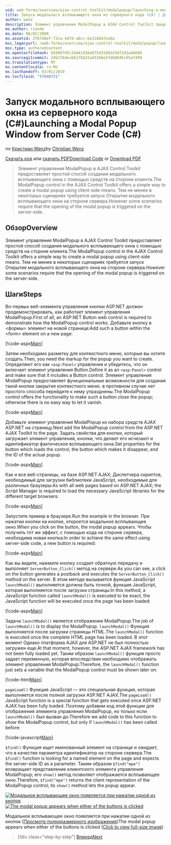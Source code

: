 ```yaml
---
uid: web-forms/overview/ajax-control-toolkit/modalpopup/launching-a-modal-popup-window-from-server-code-cs
title: Запуск модального всплывающего окна из серверного кода (C#) | Документация Майкрософт
author: wenz
description: Элемент управления ModalPopup в AJAX Control Toolkit предоставляет простой способ создания модального всплывающего окна с помощью средств на стороне клиента. Тем не менее в некоторых сценариях требуется, t...
ms.author: riande
ms.date: 06/02/2008
ms.assetid: 2f67d8ef-73ca-447d-a0cc-6e3168431e6a
msc.legacyurl: /web-forms/overview/ajax-control-toolkit/modalpopup/launching-a-modal-popup-window-from-server-code-cs
msc.type: authoredcontent
ms.openlocfilehash: b59997d5c3e841d36d475431b02d3df2d1a4b666
ms.sourcegitcommit: 24b1f6decbb17bb22a45166e5fdb0845c65af498
ms.translationtype: MT
ms.contentlocale: ru-RU
ms.lasthandoff: 03/01/2019
ms.locfileid: "57040731"
---
```

<a name="launching-a-modal-popup-window-from-server-code-c"></a><span data-ttu-id="095ce-104">Запуск модального всплывающего окна из серверного кода (C#)</span><span class="sxs-lookup"><span data-stu-id="095ce-104">Launching a Modal Popup Window from Server Code (C#)</span></span>
====================
<span data-ttu-id="095ce-105">по [Кристиан Wenz](https://github.com/wenz)</span><span class="sxs-lookup"><span data-stu-id="095ce-105">by [Christian Wenz](https://github.com/wenz)</span></span>

<span data-ttu-id="095ce-106">[Скачать код](http://download.microsoft.com/download/2/4/0/24052038-f942-4336-905b-b60ae56f0dd5/ModalPopup1.cs.zip) или [скачать PDF](http://download.microsoft.com/download/b/6/a/b6ae89ee-df69-4c87-9bfb-ad1eb2b23373/modalpopup1CS.pdf)</span><span class="sxs-lookup"><span data-stu-id="095ce-106">[Download Code](http://download.microsoft.com/download/2/4/0/24052038-f942-4336-905b-b60ae56f0dd5/ModalPopup1.cs.zip) or [Download PDF](http://download.microsoft.com/download/b/6/a/b6ae89ee-df69-4c87-9bfb-ad1eb2b23373/modalpopup1CS.pdf)</span></span>

> <span data-ttu-id="095ce-107">Элемент управления ModalPopup в AJAX Control Toolkit предоставляет простой способ создания модального всплывающего окна с помощью средств на стороне клиента.</span><span class="sxs-lookup"><span data-stu-id="095ce-107">The ModalPopup control in the AJAX Control Toolkit offers a simple way to create a modal popup using client-side means.</span></span> <span data-ttu-id="095ce-108">Тем не менее в некоторых сценариях требуется запуск Открытие модального всплывающего окна на стороне сервера.</span><span class="sxs-lookup"><span data-stu-id="095ce-108">However some scenarios require that the opening of the modal popup is triggered on the server-side.</span></span>


## <a name="overview"></a><span data-ttu-id="095ce-109">Обзор</span><span class="sxs-lookup"><span data-stu-id="095ce-109">Overview</span></span>

<span data-ttu-id="095ce-110">Элемент управления ModalPopup в AJAX Control Toolkit предоставляет простой способ создания модального всплывающего окна с помощью средств на стороне клиента.</span><span class="sxs-lookup"><span data-stu-id="095ce-110">The ModalPopup control in the AJAX Control Toolkit offers a simple way to create a modal popup using client-side means.</span></span> <span data-ttu-id="095ce-111">Тем не менее в некоторых сценариях требуется запуск Открытие модального всплывающего окна на стороне сервера.</span><span class="sxs-lookup"><span data-stu-id="095ce-111">However some scenarios require that the opening of the modal popup is triggered on the server-side.</span></span>

## <a name="steps"></a><span data-ttu-id="095ce-112">Шаги</span><span class="sxs-lookup"><span data-stu-id="095ce-112">Steps</span></span>

<span data-ttu-id="095ce-113">Во-первых веб-элемента управления кнопки ASP.NET должен продемонстрировать, как работает элемент управления ModalPopup.</span><span class="sxs-lookup"><span data-stu-id="095ce-113">First of all, an ASP.NET Button web control is required to demonstrate how the ModalPopup control works.</span></span> <span data-ttu-id="095ce-114">Добавьте кнопку в &lt;формы&gt; элемент на новой странице:</span><span class="sxs-lookup"><span data-stu-id="095ce-114">Add such a button within the &lt;form&gt; element on a new page:</span></span>

[!code-aspx[Main](launching-a-modal-popup-window-from-server-code-cs/samples/sample1.aspx)]

<span data-ttu-id="095ce-115">Затем необходимо разметку для контекстного меню, которые вы хотите создать.</span><span class="sxs-lookup"><span data-stu-id="095ce-115">Then, you need the markup for the popup you want to create.</span></span> <span data-ttu-id="095ce-116">Определяют его как `<asp:Panel>` управления и убедитесь, что он включает элемент управления Button.</span><span class="sxs-lookup"><span data-stu-id="095ce-116">Define it as an `<asp:Panel>` control and make sure that it includes a Button control.</span></span> <span data-ttu-id="095ce-117">Элемент управления ModalPopup предоставляет функциональные возможности для создания такой кнопки закрытия контекстного меню. в противном случае нет простого способа перейдите к нему упразднены.</span><span class="sxs-lookup"><span data-stu-id="095ce-117">The ModalPopup control offers the functionality to make such a button close the popup; otherwise there is no easy way to let it vanish.</span></span>

[!code-aspx[Main](launching-a-modal-popup-window-from-server-code-cs/samples/sample2.aspx)]

<span data-ttu-id="095ce-118">Добавьте элемент управления ModalPopup из набора средств AJAX ASP.NET на страницу.</span><span class="sxs-lookup"><span data-stu-id="095ce-118">Next add the ModalPopup control from the ASP.NET AJAX Toolkit to the page.</span></span> <span data-ttu-id="095ce-119">Задать свойства для кнопки, который загружает элемент управления, кнопки, что делает его исчезают и идентификатор фактическое всплывающего окна.</span><span class="sxs-lookup"><span data-stu-id="095ce-119">Set properties for the button which loads the control, the button which makes it disappear, and the ID of the actual popup.</span></span>

[!code-aspx[Main](launching-a-modal-popup-window-from-server-code-cs/samples/sample3.aspx)]

<span data-ttu-id="095ce-120">Как и все веб-страницы, на базе ASP.NET AJAX; Диспетчера скриптов, необходимый для загрузки библиотеки JavaScript, необходимые для различных браузеры:</span><span class="sxs-lookup"><span data-stu-id="095ce-120">As with all web pages based on ASP.NET AJAX; the Script Manager is required to load the necessary JavaScript libraries for the different target browsers:</span></span>

[!code-aspx[Main](launching-a-modal-popup-window-from-server-code-cs/samples/sample4.aspx)]

<span data-ttu-id="095ce-121">Запустите пример в браузере.</span><span class="sxs-lookup"><span data-stu-id="095ce-121">Run the example in the browser.</span></span> <span data-ttu-id="095ce-122">При нажатии кнопки на кнопке, откроется модальное всплывающее окно.</span><span class="sxs-lookup"><span data-stu-id="095ce-122">When you click on the button, the modal popup appears.</span></span> <span data-ttu-id="095ce-123">Чтобы получить тот же эффект, с помощью кода на стороне сервера, необходима новая кнопка:</span><span class="sxs-lookup"><span data-stu-id="095ce-123">In order to achieve the same effect using server-side code, a new button is required:</span></span>

[!code-aspx[Main](launching-a-modal-popup-window-from-server-code-cs/samples/sample5.aspx)]

<span data-ttu-id="095ce-124">Как вы видите, нажмите кнопку создает обратную передачу и выполняет `ServerButton_Click()` метод на сервере.</span><span class="sxs-lookup"><span data-stu-id="095ce-124">As you can see, a click on the button generates a postback and executes the `ServerButton_Click()` method on the server.</span></span> <span data-ttu-id="095ce-125">В этом методе вызывается функция JavaScript `launchModal()` выполняется должна быть точной, функция JavaScript, которая выполняется после загрузки страницы:</span><span class="sxs-lookup"><span data-stu-id="095ce-125">In this method, a JavaScript function called `launchModal()` is executed to be exact, the JavaScript function will be executed once the page has been loaded:</span></span>

[!code-aspx[Main](launching-a-modal-popup-window-from-server-code-cs/samples/sample6.aspx)]

<span data-ttu-id="095ce-126">Задача `launchModal()` является отображение ModalPopup.</span><span class="sxs-lookup"><span data-stu-id="095ce-126">The job of `launchModal()` is to display the ModalPopup.</span></span> <span data-ttu-id="095ce-127">`launchModal()` Функция выполняется после загрузки страницы HTML.</span><span class="sxs-lookup"><span data-stu-id="095ce-127">The `launchModal()` function is executed once the complete HTML page has been loaded.</span></span> <span data-ttu-id="095ce-128">В этот момент Однако платформа AJAX для ASP.NET не был полностью загружен еще.</span><span class="sxs-lookup"><span data-stu-id="095ce-128">At that moment, however, the ASP.NET AJAX framework has not been fully loaded yet.</span></span> <span data-ttu-id="095ce-129">Таким образом `launchModal()` функция просто задает переменную, которая впоследствии необходимо отображать элемент управления ModalPopup:</span><span class="sxs-lookup"><span data-stu-id="095ce-129">Therefore, the `launchModal()` function just sets a variable that the ModalPopup control must be shown later on:</span></span>

[!code-html[Main](launching-a-modal-popup-window-from-server-code-cs/samples/sample7.html)]

<span data-ttu-id="095ce-130">`pageLoad()` Функция JavaScript — это специальная функция, которая выполняется после полной загрузки ASP.NET AJAX.</span><span class="sxs-lookup"><span data-stu-id="095ce-130">The `pageLoad()` JavaScript function is a special function that gets executed once ASP.NET AJAX has been fully loaded.</span></span> <span data-ttu-id="095ce-131">Поэтому добавим код этой функции для отображения элемента управления ModalPopup, но только если `launchModal()` был вызван до:</span><span class="sxs-lookup"><span data-stu-id="095ce-131">Therefore we add code to this function to show the ModalPopup control, but only if `launchModal()` has been called before:</span></span>

[!code-javascript[Main](launching-a-modal-popup-window-from-server-code-cs/samples/sample8.js)]

<span data-ttu-id="095ce-132">`$find()` Функция ищет именованный элемент на странице и ожидает, что в качестве параметра идентификатор на стороне сервера.</span><span class="sxs-lookup"><span data-stu-id="095ce-132">The `$find()` function is looking for a named element on the page and expects the server-side ID as a parameter.</span></span> <span data-ttu-id="095ce-133">Таким образом `$find("mpe")` возвращает представление клиентского элемента управления ModalPopup; его `show()` метод позволяет отображается всплывающее окно.</span><span class="sxs-lookup"><span data-stu-id="095ce-133">Therefore, `$find("mpe")` returns the client representation of the ModalPopup control; its `show()` method lets the popup appear.</span></span>


<span data-ttu-id="095ce-134">[![Модальное всплывающее окно появляется при нажатии одной из кнопок](launching-a-modal-popup-window-from-server-code-cs/_static/image2.png)](launching-a-modal-popup-window-from-server-code-cs/_static/image1.png)</span><span class="sxs-lookup"><span data-stu-id="095ce-134">[![The modal popup appears when either of the buttons is clicked](launching-a-modal-popup-window-from-server-code-cs/_static/image2.png)](launching-a-modal-popup-window-from-server-code-cs/_static/image1.png)</span></span>

<span data-ttu-id="095ce-135">Модальное всплывающее окно появляется при нажатии одной из кнопок ([Просмотр полноразмерного изображения](launching-a-modal-popup-window-from-server-code-cs/_static/image3.png))</span><span class="sxs-lookup"><span data-stu-id="095ce-135">The modal popup appears when either of the buttons is clicked ([Click to view full-size image](launching-a-modal-popup-window-from-server-code-cs/_static/image3.png))</span></span>

> [!div class="step-by-step"]
> [<span data-ttu-id="095ce-136">Вперед</span><span class="sxs-lookup"><span data-stu-id="095ce-136">Next</span></span>](using-modalpopup-with-a-repeater-control-cs.md)
